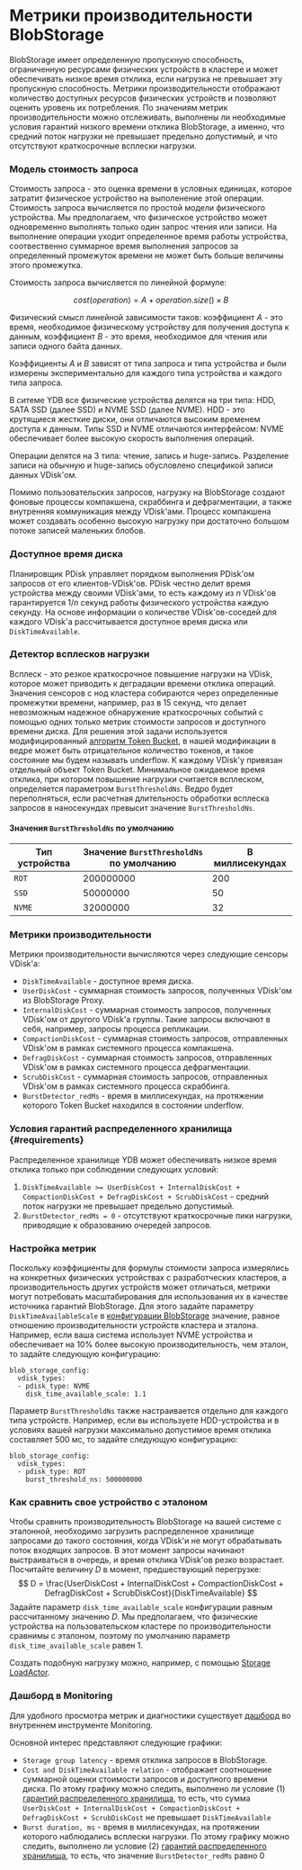 # Метрики производительности BlobStorage

BlobStorage имеет определенную пропускную способность, ограниченную ресурсами физических устройств в кластере и может обеспечивать низкое время отклика, если нагрузка не превышает эту пропускную способность. Метрики производительности отображают количество доступных ресурсов физических устройств и позволяют оценить уровень их потребления. По значениям метрик производительности можно отслеживать, выполнены ли необходимые условия гарантий низкого времени отклика BlobStorage, а именно, что средний поток нагрузки не превышает предельно допустимый, и что отсутствуют краткосрочные всплески нагрузки.

### Модель стоимость запроса

Стоимость запроса - это оценка времени в условных единицах, которое затратит физическое устройство на выполенение этой операции. Стоимость запроса вычисляется по простой модели физического устройства. Мы предполагаем, что физическое устройство может одновременно выполнять только один запрос чтения или записи. На выполнение операции уходит определенное время работы устройства, соотвественно суммарное время выполнения запросов за определенный промежуток времени не может быть больше величины этого промежутка. 

Стоимость запроса вычисляется по линейной формуле:

$$
cost(operation) = A + operation.size() \times B
$$

Физический смысл линейной зависимости таков: коэффициент $A$ - это время, необходимое физическому устройству для получения доступа к данным, коэффициент $B$ - это время, необходимое для чтения или записи одного байта данных.

Коэффициенты $A$ и $В$ зависят от типа запроса и типа устройства и были измерены экспериментально для каждого типа устройства и каждого типа запроса.

В ситеме YDB все физические устройства делятся на три типа: HDD, SATA SSD (далее SSD) и NVME SSD (далее NVME). HDD - это крутящиеся жесткие диски, они отличаются высоким временем доступа к данным. Типы SSD и NVME отличаются интерфейсом: NVME обеспечивает более высокую скорость выполнения операций.

Операции делятся на 3 типа: чтение, запись и huge-запись. Разделение записи на обычную и huge-запись обусловлено спецификой записи данных VDisk'ом.

Помимо пользовательских запросов, нагрузку на BlobStorage создают фоновые процессы компакшена, скраббинга и дефрагментации, а также внутренняя коммуникация между VDisk'ами. Процесс компакшена может создавать особенно высокую нагрузку при достаточно большом потоке записей маленьких блобов.

### Доступное время диска

Планировщик PDisk управляет порядком выполнения PDisk'ом запросов от его клиентов-VDisk'ов. PDisk честно делит время устройства между своими VDisk'ами, то есть каждому из $n$ VDisk'ов гарантируется $1/n$ секунд работы физического устройства каждую секунду. На основе информации о количестве VDisk'ов-соседей для каждого VDisk'а рассчитывается доступное время диска или `DiskTimeAvailable`.

### Детектор всплесков нагрузки

Всплеск - это резкое краткосрочное повышение нагрузки на VDisk, которое может приводить к деградации времени отклика операций. Значения сенсоров с нод кластера собираются через определенные промежутки времени, например, раз в 15 секунд, что делает невозможным надежное обнаружение краткосрочных событий с помощью одних только метрик стоимости запросов и доступного времени диска. Для решения этой задачи используется модифицированный [алгоритм Token Bucket](https://en.wikipedia.org/wiki/Token_bucket), в нашей модификации в ведре может быть отрицательное количество токенов, и такое состояние мы будем называть underflow. К каждому VDisk'у привязан отдельный объект Token Bucket. Минимальное ожидаемое время отклика, при котором повышение нагрузки считается всплеском, определяется параметром `BurstThresholdNs`. Ведро будет переполняться, если расчетная длительность обработки всплеска запросов в наносекундах превысит значение `BurstThresholdNs`.

#### Значения `BurstThresholdNs` по умолчанию

Тип устройства | Значение `BurstThresholdNs` по умолчанию | В миллисекундах
--- | --- | ---
`ROT` | 200000000 | 200
`SSD` | 50000000 | 50
`NVME` | 32000000 | 32


### Метрики производительности

Метрики производительности вычисляются через следующие сенсоры VDisk'а:
- `DiskTimeAvailable` - доступное время диска.
- `UserDiskCost` - суммарная стоимость запросов, полученных VDisk'ом из BlobStorage Proxy.
- `InternalDiskCost` - суммарная стоимость запросов, полученных VDisk'ом от другого VDisk'а группы. Такие запросы включают в себя, например, запросы процесса репликации.
- `CompactionDiskCost` - суммарная стоимость запросов, отправленных VDisk'ом в рамках системного процесса компакшена.
- `DefragDiskCost` - суммарная стоимость запросов, отправленных VDisk'ом в рамках системного процесса дефрагментации.
- `ScrubDiskCost` - суммарная стоимость запросов, отправленных VDisk'ом в рамках системного процесса скраббинга.
- `BurstDetector_redMs` - время в миллисекундах, на протяжении которого Token Bucket находился в состоянии underflow.

### Условия гарантий распределенного хранилища {#requirements}

Распределенное хранилище YDB может обеспечивать низкое время отклика только при соблюдении следующих условий:
1. `DiskTimeAvailable >= UserDiskCost + InternalDiskCost + CompactionDiskCost + DefragDiskCost + ScrubDiskCost` - средний поток нагрузки не превышает предельно допустимый.
2. `BurstDetector_redMs = 0` - отсутствуют краткосрочные пики нагрузки, приводящие к образованию очередей запросов.

### Настройка метрик

Поскольку коэффициенты для формулы стоимости запроса измерялись на конкретных физических устройствах с разработческих кластеров, а производительность других устройств может отличаться, метрики могут потребовать масштабирования для использования их в качестве источника гарантий BlobStorage. Для этого задайте параметру `DiskTimeAvailableScale` в [конфигурации BlobStorage](../../deploy/configuration/config.md#blob-storage-config) значение, равное отношению производительности устройств кластера и эталона. Например, если ваша система использует NVME устройства и обеспечивает на 10% более высокую производительность, чем эталон, то задайте следующую конфигурацию:
```
blob_storage_config:
  vdisk_types:
  - pdisk_type: NVME
    disk_time_available_scale: 1.1
```

Параметр `BurstThresholdNs` также настраивается отдельно для каждого типа устройств. Например, если вы используете HDD-устройства и в условиях вашей нагрузки максимально допустимое время отклика составляет 500 мс, то задайте следующую конфигурацию:
```
blob_storage_config:
  vdisk_types:
  - pdisk_type: ROT
    burst_threshold_ns: 500000000
```

### Как сравнить свое устройство с эталоном

Чтобы сравнить производительность BlobStorage на вашей системе с эталонной, необходимо загрузить распределенное хранилище запросами до такого состояния, когда VDisk'и не могут обрабатывать поток входящих запросов. В этот момент запросы начинают выстраиваться в очередь, и время отклика VDisk'ов резко возрастает. Посчитайте величину $D$ в момент, предшествующий перегрузке:
$$
D = \frac{UserDiskCost + InternalDiskCost + CompactionDiskCost + DefragDiskCost + ScrubDiskCost}{DiskTimeAvailable}
$$
Задайте параметр `disk_time_available_scale` конфигурации равным рассчитанному значению $D$. Мы предполагаем, что физические устройства на пользовательском кластере по производительности сравнимы с эталоном, поэтому по умолчанию параметр `disk_time_available_scale` равен 1.

Создать подобную нагрузку можно, например, с помощью [Storage LoadActor](../../contributor/load-actors-storage.md).

### Дашборд в Monitoring
Для удобного просмотра метрик и диагностики существует [дашборд](https://m.yandex-team.ru/projects/kikimr/dashboards/mongi8n4phijn4n3o4il) во внутреннем инструменте Monitoring.

Основной интерес представляют следующие графики:
- `Storage group latency` - время отклика запросов в BlobStorage.
- `Cost and DiskTimeAvailable relation` - отображает соотношение суммарной оценки стоимости запросов и доступного времени диска. По этому графику можно следить, выполнено ли условие (1) [гарантий распределенного хранилища](#requirements), то есть, что сумма `UserDiskCost + InternalDiskCost + CompactionDiskCost + DefragDiskCost + ScrubDiskCost` не превышает `DiskTimeAvailable`
- `Burst duration, ms` - время в миллисекундах, на протяжении которого наблюдались всплески нагрузки. По этому графику можно следить, выполнено ли условие (2) [гарантий распределенного хранилища](#requirements), то есть, что значение `BurstDetector_redMs` равно 0
